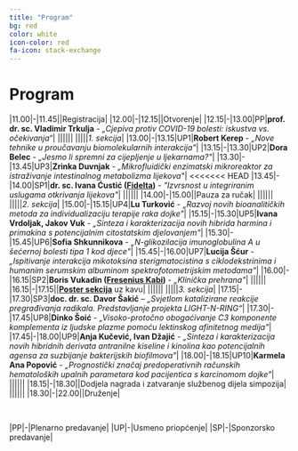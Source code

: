 ```yaml
---
title: "Program"
bg: red
color: white
icon-color: red
fa-icon: stack-exchange
---
```




# Program

|11.00|-|11.45||Registracija|
|12.00|-|12.15||Otvorenje|
|12.15|-|13.00|PP|**prof. dr. sc. Vladimir Trkulja** - *„Cjepiva protiv COVID-19 bolesti: iskustva vs. očekivanja“*|
||||||
|||||*1. sekcija*|
|13.00|-|13.15|UP1|**Robert Kerep** - *„Nove tehnike u proučavanju biomolekularnih interakcija"*|
|13.15|-|13.30|UP2|**Dora Belec** - *„Jesmo li spremni za cijepljenje u ljekarnama?"*|
|13.30|-|13.45|UP3|**Zrinka Duvnjak** - *„Mikrofluidički enzimatski mikroreaktor za istraživanje intestinalnog metabolizma lijekova"*|
<<<<<<< HEAD
|13.45|-|14.00|SP1|**dr. sc. Ivana Ćustić ([Fidelta](https://www.fidelta.eu/))** - *"Izvrsnost u integriranim uslugama otkrivanja lijekova"*|
||||||
|14.00|-|15.00||Pauza za ručak|
||||||
|||||*2. sekcija*|
|15.00|-|15.15|UP4|**Lu Turković** - *„Razvoj novih bioanalitičkih metoda za individualizaciju terapije raka dojke"*|
|15.15|-|15.30|UP5|**Ivana Vrdoljak, Jakov Vuk** - *„Sinteza i karakterizacija novih hibrida harmina i primakina s potencijalnim citostatskim djelovanjem"*|
|15.30|-|15.45|UP6|**Sofia Shkunnikova** - *„N-glikozilacija imunoglobulina A u šećernoj bolesti tipa 1 kod djece"*|
|15.45|-|16.00|UP7|**Lucija Šćur** - *„Ispitivanje interakcija mikotoksina sterigmatocistina s ciklodekstrinima i humanim serumskim albuminom spektrofotometrijskim metodama"*|
|16.00|-|16.15|SP2|**Boris Vukadin ([Fresenius Kabi](https://www.fresenius-kabi.com/hr/))** - *„Klinička prehrana"*|
||||||
|16.15|-|17.15||[**Poster sekcija**](poster_sekcija.html) uz kavu|
||||||
|||||*3. sekcija*|
|17.15|-|17.30|SP3|**doc. dr. sc. Davor Šakić** – *„Svjetlom katalizirane reakcije pregrađivanja radikala. Predstavljanje projekta LIGHT-N-RING“*|
|17.30|-|17.45|UP8|**Dinko Šoić** - *„Visoko-protočno obogaćivanje C3 komponente komplementa iz ljudske plazme pomoću lektinskog afinitetnog medija"*|
|17.45|-|18.00|UP9|**Anja Kučević, Ivan Džajić** - *„Sinteza i karakterizacija novih hibridnih derivata antranilne kiseline i kinolina kao potencijalnih agensa za suzbijanje bakterijskih biofilmova"*|
|18.00|-|18.15|UP10|**Karmela Ana Popović** - *„Prognostički značaj predoperativnih računskih hematoloških upalnih parametara kod pacijentica s karcinomom dojke"*|
||||||
|18.15|-|18.30||Dodjela nagrada i zatvaranje službenog dijela simpozija|
||||||
|18.30|-|22.00||Druženje|

<br>

|PP|-|Plenarno predavanje|
|UP|-|Usmeno priopćenje|
|SP|-|Sponzorsko predavanje|

